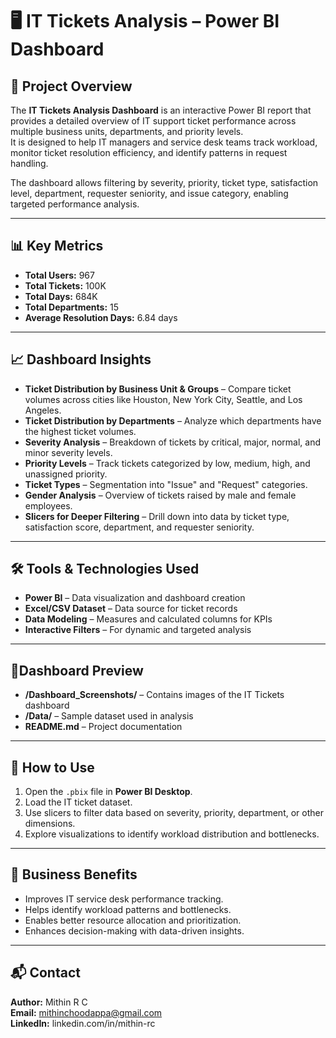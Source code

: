 # 🖥️ IT Tickets Analysis – Power BI Dashboard

## 📌 Project Overview
The **IT Tickets Analysis Dashboard** is an interactive Power BI report that provides a detailed overview of IT support ticket performance across multiple business units, departments, and priority levels.  
It is designed to help IT managers and service desk teams track workload, monitor ticket resolution efficiency, and identify patterns in request handling.

The dashboard allows filtering by severity, priority, ticket type, satisfaction level, department, requester seniority, and issue category, enabling targeted performance analysis.

---

## 📊 Key Metrics
- **Total Users:** 967
- **Total Tickets:** 100K
- **Total Days:** 684K
- **Total Departments:** 15
- **Average Resolution Days:** 6.84 days

---

## 📈 Dashboard Insights
- **Ticket Distribution by Business Unit & Groups** – Compare ticket volumes across cities like Houston, New York City, Seattle, and Los Angeles.
- **Ticket Distribution by Departments** – Analyze which departments have the highest ticket volumes.
- **Severity Analysis** – Breakdown of tickets by critical, major, normal, and minor severity levels.
- **Priority Levels** – Track tickets categorized by low, medium, high, and unassigned priority.
- **Ticket Types** – Segmentation into "Issue" and "Request" categories.
- **Gender Analysis** – Overview of tickets raised by male and female employees.
- **Slicers for Deeper Filtering** – Drill down into data by ticket type, satisfaction score, department, and requester seniority.

---

## 🛠 Tools & Technologies Used
- **Power BI** – Data visualization and dashboard creation
- **Excel/CSV Dataset** – Data source for ticket records
- **Data Modeling** – Measures and calculated columns for KPIs
- **Interactive Filters** – For dynamic and targeted analysis

---

## 📂Dashboard Preview
- **/Dashboard_Screenshots/** – Contains images of the IT Tickets dashboard
- **/Data/** – Sample dataset used in analysis
- **README.md** – Project documentation

---

## 🚀 How to Use
1. Open the `.pbix` file in **Power BI Desktop**.
2. Load the IT ticket dataset.
3. Use slicers to filter data based on severity, priority, department, or other dimensions.
4. Explore visualizations to identify workload distribution and bottlenecks.

---

## 📌 Business Benefits
- Improves IT service desk performance tracking.
- Helps identify workload patterns and bottlenecks.
- Enables better resource allocation and prioritization.
- Enhances decision-making with data-driven insights.

---

## 📬 Contact
**Author:** Mithin R C  
**Email:** mithinchoodappa@gmail.com  
**LinkedIn:** linkedin.com/in/mithin-rc
